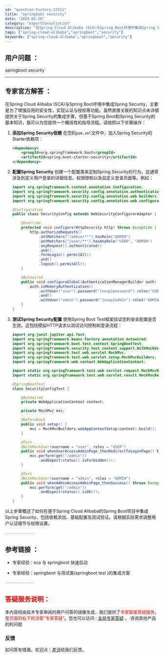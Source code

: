 ```yaml
---
id: "question-history-12511"
title: "springboot security"
date: "2024-04-28"
category: "expertConsultation"
description: "在Spring Cloud Alibaba (SCA)与Spring Boot环境中集成Spring Security，主要是为了增强应用的安全性，实现认证与授权等功能。虽然直接关联的知识点未详细提供关于Spring Security的集成步骤，但基于Spring Boot和Spring Secur"
tags: ["spring-cloud-alibaba","springboot","security"]
keywords: ["spring-cloud-alibaba","springboot","security"]
---
```


## 用户问题 ： 
 springboot security  

---------------
## 专家官方解答 ：

在Spring Cloud Alibaba (SCA)与Spring Boot环境中集成Spring Security，主要是为了增强应用的安全性，实现认证与授权等功能。虽然直接关联的知识点未详细提供关于Spring Security的集成步骤，但基于Spring Boot和Spring Security的基本知识，我可以为您提供一个概括性的指导流程。请按照以下步骤操作：

1. **添加Spring Security依赖**
   在您的`pom.xml`文件中，加入Spring Security的Starter依赖项：
   ```xml
   <dependency>
       <groupId>org.springframework.boot</groupId>
       <artifactId>spring-boot-starter-security</artifactId>
   </dependency>
   ```
   
2. **配置Spring Security**
   创建一个配置类来定制Spring Security的行为。这通常涉及到定义用户登录的详细信息、权限控制以及自定义登录页面等。例如：
   ```java
   import org.springframework.context.annotation.Configuration;
   import org.springframework.security.config.annotation.authentication.builders.AuthenticationManagerBuilder;
   import org.springframework.security.config.annotation.web.builders.HttpSecurity;
   import org.springframework.security.config.annotation.web.configuration.WebSecurityConfigurerAdapter;

   @Configuration
   public class SecurityConfig extends WebSecurityConfigurerAdapter {

       @Override
       protected void configure(HttpSecurity http) throws Exception {
           http.authorizeRequests()
               .antMatchers("/admin/**").hasRole("ADMIN")
               .antMatchers("/user/**").hasAnyRole("USER", "ADMIN")
               .anyRequest().authenticated()
               .and()
               .formLogin().permitAll()
               .and()
               .logout().permitAll();
       }

       @Autowired
       public void configureGlobal(AuthenticationManagerBuilder auth) throws Exception {
           auth.inMemoryAuthentication()
               .withUser("user").password("{noop}password").roles("USER")
               .and()
               .withUser("admin").password("{noop}admin").roles("ADMIN");
       }
   }
   ```

3. **测试Spring Security配置**
   使用Spring Boot Test框架验证您的安全配置是否生效。这包括模拟HTTP请求以测试访问控制和登录流程：
   ```java
   import org.junit.jupiter.api.Test;
   import org.springframework.beans.factory.annotation.Autowired;
   import org.springframework.boot.test.context.SpringBootTest;
   import org.springframework.security.test.context.support.WithMockUser;
   import org.springframework.test.web.servlet.MockMvc;
   import org.springframework.test.web.servlet.setup.MockMvcBuilders;
   import org.springframework.web.context.WebApplicationContext;

   import static org.springframework.test.web.servlet.request.MockMvcRequestBuilders.get;
   import static org.springframework.test.web.servlet.result.MockMvcResultMatchers.status;

   @SpringBootTest
   class SecurityConfigTest {

       @Autowired
       private WebApplicationContext context;

       private MockMvc mvc;

       @BeforeEach
       public void setup() {
           mvc = MockMvcBuilders.webAppContextSetup(context).build();
       }

       @Test
       @WithMockUser(username = "user", roles = "USER")
       public void whenUserAccessAdminPage_thenRedirectToLoginPage() throws Exception {
           mvc.perform(get("/admin"))
               .andExpect(status().isForbidden());
       }

       @Test
       @WithMockUser(username = "admin", roles = "ADMIN")
       public void whenAdminAccessAdminPage_thenSuccess() throws Exception {
           mvc.perform(get("/admin"))
               .andExpect(status().isOk());
       }
   }
   ```

以上步骤概述了如何在基于Spring Cloud Alibaba的Spring Boot项目中集成Spring Security，包括依赖添加、基础配置及测试验证。请根据实际需求调整用户认证细节与权限设置。


<font color="#949494">---------------</font> 


## 参考链接 ：

* 专家经验：sca 与 springboot 快速启动 
 
 * 专家经验：springboot 与测试类(springboot test )的集成方案 


 <font color="#949494">---------------</font> 
 


## <font color="#FF0000">答疑服务说明：</font> 

本内容经由技术专家审阅的用户问答的镜像生成，我们提供了<font color="#FF0000">专家智能答疑服务</font>，在<font color="#FF0000">页面的右下的浮窗”专家答疑“</font>。您也可以访问 : [全局专家答疑](https://answer.opensource.alibaba.com/docs/intro) 。 咨询其他产品的的问题

### 反馈
如问答有错漏，欢迎点：[差评](https://ai.nacos.io/user/feedbackByEnhancerGradePOJOID?enhancerGradePOJOId=12604)给我们反馈。
